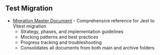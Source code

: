## Test Migration

- [Migration Master Document](./migration/README.md) - Comprehensive reference for Jest to Vitest migration
  - Strategy, phases, and implementation guidelines
  - Mocking patterns and best practices
  - Progress tracking and troubleshooting
  - Consolidates all documents from both main and archive folders